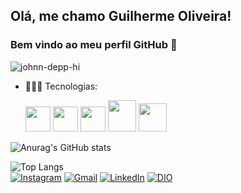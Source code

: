 ## Olá, me chamo Guilherme Oliveira! 
### Bem vindo ao meu perfil GitHub 👋

![johnn-depp-hi](https://user-images.githubusercontent.com/105243951/169384614-59b6df6b-1aa8-4189-bf44-a064e4548791.gif)


- 👨🏽‍💻 Tecnologias:
   
   <div>
      <img src="https://cdn.jsdelivr.net/gh/devicons/devicon/icons/html5/html5-plain-wordmark.svg" width="40" height="40"/> 
      <img src="https://cdn.jsdelivr.net/gh/devicons/devicon/icons/css3/css3-plain-wordmark.svg" width="40" height="40"/> 
      <img src="https://cdn.jsdelivr.net/gh/devicons/devicon/icons/javascript/javascript-original.svg" width="40" height="40"/>
      <img src="https://cdn.jsdelivr.net/gh/devicons/devicon@latest/icons/java/java-original.svg" width="45" height="50"/>
      <img src="https://cdn.jsdelivr.net/gh/devicons/devicon/icons/python/python-original.svg" width="45" height="45"/>
![Anurag's GitHub stats](https://github-readme-stats.vercel.app/api?username=Gu1t&theme=codeSTACKr&show_icons=true)<div>
![Top Langs](https://github-readme-stats.vercel.app/api/top-langs/?username=Gu1t&theme=codeSTACKr&layout=compact)<div>
[![Instagram](https://img.shields.io/badge/-Instagram-%23E4405F?style=for-the-badge&logo=instagram&logoColor=white)](https://www.instagram.com/gui_.o/)
[![Gmail](https://img.shields.io/badge/Gmail-F08000?style=for-the-badge&logo=gmail&logoColor=red)](mailto:oliveirariosilva@gmail.com)
[![LinkedIn](https://img.shields.io/badge/LinkedIn-0077B5?style=for-the-badge&logo=linkedin&logoColor=white)](https://www.linkedin.com/in/jose-guilhermeti/)
[![DIO](https://img.shields.io/badge/DIO.-330F63?style=for-the-badge&logo=D&logoColor=white)](https://web.dio.me/users/oliveirariosilva_04905?tab=achievements)
